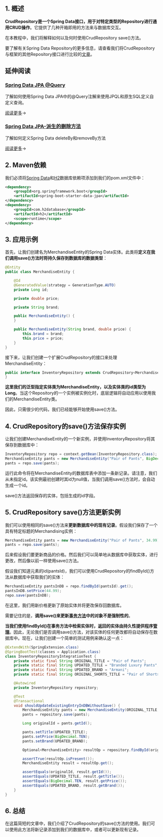 ## 1. 概述

**CrudRepository是一个Spring Data接口，用于对特定类型的Repository进行通用CRUD操作**。它提供了几种开箱即用的方法来与数据库交互。

在本教程中，我们将解释如何以及何时使用CrudRepository save()方法。

要了解有关Spring Data Repository的更多信息，请查看我们将CrudRepository与框架的其他Repository接口进行比较的[文章](https://www.baeldung.com/spring-data-repositories)。

## 延伸阅读

### [Spring Data JPA @Query](https://www.baeldung.com/spring-data-jpa-query)

了解如何使用Spring Data JPA中的@Query注解来使用JPQL和原生SQL定义自定义查询。

[阅读更多](https://www.baeldung.com/spring-data-jpa-query)→

### [Spring Data JPA-派生的删除方法](https://www.baeldung.com/spring-data-jpa-deleteby)

了解如何定义Spring Data deleteBy和removeBy方法

[阅读更多](https://www.baeldung.com/spring-data-jpa-deleteby)→

## 2. Maven依赖

我们必须将[Spring Data](https://mvnrepository.com/artifact/org.springframework.boot/spring-boot-starter-data-jpa)和[H2](https://mvnrepository.com/artifact/com.h2database/h2)数据库依赖项添加到我们的pom.xml文件中：

```xml
<dependency>
    <groupId>org.springframework.boot</groupId>
    <artifactId>spring-boot-starter-data-jpa</artifactId>
</dependency>
<dependency>
    <groupId>com.h2database</groupId>
    <artifactId>h2</artifactId>
    <scope>runtime</scope>
</dependency>
```

## 3. 应用示例

首先，让我们创建名为MerchandiseEntity的Spring Data实体。此类将**定义在我们调用save()方法时将持久保存到数据库的数据类型**：

```java
@Entity
public class MerchandiseEntity {

    @Id
    @GeneratedValue(strategy = GenerationType.AUTO)
    private Long id;

    private double price;

    private String brand;

    public MerchandiseEntity() {
    }

    public MerchandiseEntity(String brand, double price) {
        this.brand = brand;
        this.price = price;
    }
}
```

接下来，让我们创建一个扩展CrudRepository的接口来处理MerchandiseEntity：

```java
public interface InventoryRepository extends CrudRepository<MerchandiseEntity, Long> {
}
```

**这里我们的泛型指定实体类为MerchandiseEntity，以及实体类的id类型为Long**。当这个Repository的一个实例被实例化时，底层逻辑将自动应用以使用我们的MerchandiseEntity类。

因此，只需很少的代码，我们已经能够开始使用save()方法。

## 4. CrudRepository的save()方法保存实例

让我们创建MerchandiseEntity的一个新实例，并使用InventoryRepository将其保存到数据库中：

```java
InventoryRepository repo = context.getBean(InventoryRepository.class);
MerchandiseEntity pants = new MerchandiseEntity("Pair of Pants", BigDecimal.ONE);
pants = repo.save(pants);
```

运行此命令将在MerchandiseEntity的数据库表中添加一条新记录。请注意，我们从未指定id。该实例最初创建时其id为null值，当我们调用save()方法时，会自动生成一个id。

save()方法返回保存的实体，包括生成的id字段。

## 5. CrudRepository save()方法更新实例

我们可以使用相同的save()方法来**更新数据库中的现有记录**。假设我们保存了一个具有特定标题的Merchandising实例：

```java
MerchandiseEntity pants = new MerchandiseEntity("Pair of Pants", 34.99);
pants = repo.save(pants);
```

后来假设我们要更新商品的价格。然后我们可以简单地从数据库中获取实体，进行更改，然后像以前一样使用save()方法。

假设我们知道元素的id(pantsId)，我们可以使用CrudRepository的findById()方法从数据库中获取我们的实体：

```java
MerchandiseEntity pantsInDB = repo.findById(pantsId).get();
pantsInDB.setPrice(44.99);
repo.save(pantsInDB);
```

在这里，我们用新价格更新了原始实体并将更改保存回数据库。

需要记住的是，**调用save()来更新[事务方法](https://www.baeldung.com/transaction-configuration-with-jpa-and-spring)中的对象不是强制性的**。

**当我们使用findById()在事务方法中检索实体时，返回的实体由持久性提供程序[管理](https://www.baeldung.com/hibernate-entity-lifecycle#managed-entity)**。因此，无论我们是否调用save()方法，对该实体的任何更改都将自动保存在数据库中。现在，让我们创建一个简单的测试用例来确认这一点：

```java
@ExtendWith(SpringExtension.class)
@SpringBootTest(classes = Application.class)
class InventoryRepositoryIntegrationTest {
    private static final String ORIGINAL_TITLE = "Pair of Pants";
    private static final String UPDATED_TITLE = "Branded Luxury Pants";
    private static final String UPDATED_BRAND = "Armani";
    private static final String ORIGINAL_SHORTS_TITLE = "Pair of Shorts";

    @Autowired
    private InventoryRepository repository;

    @Test
    @Transactional
    void shouldUpdateExistingEntryInDBWithoutSave() {
        MerchandiseEntity pants = new MerchandiseEntity(ORIGINAL_TITLE, BigDecimal.ONE);
        pants = repository.save(pants);

        Long originalId = pants.getId();

        pants.setTitle(UPDATED_TITLE);
        pants.setPrice(BigDecimal.TEN);
        pants.setBrand(UPDATED_BRAND);

        Optional<MerchandiseEntity> resultOp = repository.findById(originalId);

        assertTrue(resultOp.isPresent());
        MerchandiseEntity result = resultOp.get();

        assertEquals(originalId, result.getId());
        assertEquals(UPDATED_TITLE, result.getTitle());
        assertEquals(BigDecimal.TEN, result.getPrice());
        assertEquals(UPDATED_BRAND, result.getBrand());
    }
}
```

## 6. 总结

在这篇简短的文章中，我们介绍了CrudRepository的save()方法的使用。我们可以使用此方法将新记录添加到我们的数据库中，或者可以更新现有记录。